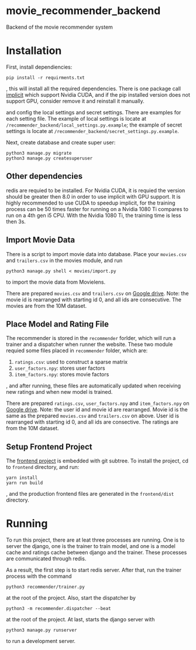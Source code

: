 # movie_recommender_backend
Backend of the movie recommender system

# Installation

First, install dependiencies: 

	pip install -r requirments.txt

, this will install all the required dependencies. There is one package call [implicit](https://github.com/benfred/implicit) which support Nvidia CUDA, and if the pip installed version does not support GPU, consider remove it and reinstall it manually.
	
 and config the local settings and secret settings. There are examples for each setting file. The example of local settings is locate at `/recommender_backend/local_settings.py.example`; the example of secret settings is locate at `/recommender_backend/secret_settings.py.example`.

Next, create database and create super user:
	
	python3 manage.py migrate
	python3 manage.py createsuperuser
	
## Other dependencies
redis are requied to be installed. For Nvidia CUDA, it is requied the version should be greater then 8.0 in order to use implicit with GPU support. It is highly recommended to use CUDA to speedup implicit, for the training process can be 50 times faster for running on a Nvidia 1080 Ti compares to run on a 4th gen i5 CPU. With the Nvidia 1080 Ti, the training time is less then 3s.
	
## Import Movie Data
There is a script to import movie data into database. Place your `movies.csv` and `trailers.csv` in the movies module, and run

	python3 manage.py shell < movies/import.py

to import the movie data from Movielens.

There are prepared `movies.csv` and `trailers.csv` on [Google drive](https://drive.google.com/drive/folders/1R_pKTIhejiKSQNf44oGTwmAQwC8oi1iu). Note: the movie id is rearranged with starting id 0, and all ids are consecutive. The movies are from the 10M dataset.

## Place Model and Rating File
The recommender is stored in the `recommender` forlder, which will run a trainer and a dispatcher when runner the website. These two module requied some files placed in `recommender` folder, which are:

1. `ratings.csv`: used to construct a sparse matrix
2. `user_factors.npy`: stores user factors
3. `item_factors.npy`: stores movie factors

, and after running, these files are automatically updated when receiving new ratings and when new model is trained.

There are prepared `ratings.csv`, `user_factors.npy` and `item_factors.npy` on [Google drive](https://drive.google.com/drive/folders/12S23JHsicDod5VQ4kIDeOfhZs1MQYSTP). Note: the user id and movie id are rearranged. Movie id is the same as the prepared `movies.csv` and `trailers.csv` on above. User id is rearranged with starting id 0, and all ids are consective. The ratings are from the 10M dataset.

## Setup Frontend Project
The [frontend project](https://github.com/LSChyi/movie_recommender_frontend) is embedded with git subtree. To install the project, cd to `frontend` directory, and run:

	yarn install
	yarn run build
	
, and the production frontend files are generated in the `frontend/dist` directory.

# Running
To run this project, there are at leat three processes are running. One is to server the django, one is the trainer to train model, and one is a model cache and ratings cache between django and the trainer. These processes are communicated through redis.

As a result, the first step is to start redis server. After that, run the trainer process with the command

	python3 recommender/trainer.py

at the root of the project. Also, start the dispatcher by

	python3 -m recommender.dispatcher --beat

at the root of the project. At last, starts the django server with

	python3 manage.py runserver

to run a development server.